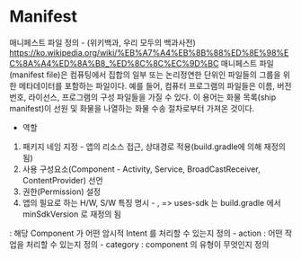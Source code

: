 Manifest
========

매니페스트 파일 정의 - (위키백과, 우리 모두의 백과사전) 
<https://ko.wikipedia.org/wiki/%EB%A7%A4%EB%8B%88%ED%8E%98%EC%8A%A4%ED%8A%B8_%ED%8C%8C%EC%9D%BC>
매니페스트 파일(manifest file)은 컴퓨팅에서 집합의 일부 또는 논리정연한 단위인 파일들의 그룹을 위한 메타데이터를 포함하는 파일이다. 
예를 들어, 컴퓨터 프로그램의 파일들은 이름, 버전 번호, 라이선스, 프로그램의 구성 파일들을 가질 수 있다.
이 용어는 화물 목록(ship manifest)이 선원 및 화물을 나열하는 화물 수송 절차로부터 가져온 것이다.

* 역할 
 1. 패키지 네임 지정 - 앱의 리소스 접근, 상대경로 적용(build.gradle에 의해 재정의 됨)
 2. 사용 구성요소(Component - Activity, Service, BroadCastReceiver, ContentProvider) 선언
 3. 권한(Permission) 설정
 4. 앱의 필요로 하는 H/W, S/W 특징 명시 - <uses-feature>, <uses-sdk> => uses-sdk 는 build.gradle 에서 minSdkVersion 로 재정의 됨

 <intent-filter> : 해당 Component 가 어떤 암시적 Intent 를 처리할 수 있는지 정의
 	- action : 어떤 작업을 처리할 수 있는지 정의
 	- category : component 의 유형이 무엇인지 정의


